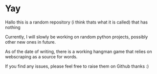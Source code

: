 # Yay
 Hallo this is a random repository (i think thats what it is called) that has nothing


Currently, I will slowly be working on random python projects, possibly other new ones in future. 

As of the date of writing, there is a working hangman game that relies on webscraping as a source for words.


If you find any issues, please feel free to raise them on Github thanks :)